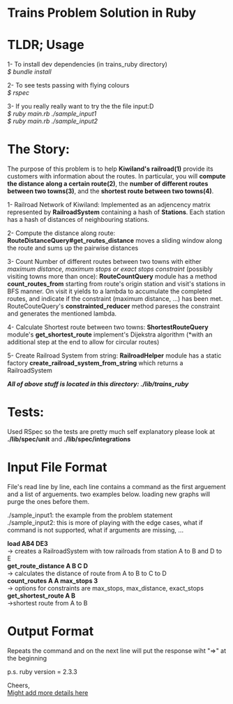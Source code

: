 # Trains Problem Solution in Ruby

# TLDR; Usage

1- To install dev dependencies (in trains_ruby directory)  
*$ bundle install*

2- To see tests passing with flying colours  
*$ rspec*

3- If you really really want to try the the file input:D  
*$ ruby main.rb ./sample_input1*  
*$ ruby main.rb ./sample_input2*

# The Story:

The purpose of this problem is to help **Kiwiland's railroad(1)** provide its customers with information about the routes.  In particular, you will **compute the distance along a certain route(2)**, the **number of different routes between two towns(3)**, and the **shortest route between two towns(4)**.

1- Railroad Network of Kiwiland: Implemented as an adjencency matrix represented by **RailroadSystem** containing a hash of **Stations**. Each station has a hash of distances of neighbouring stations.

2- Compute the distance along route: **RouteDistanceQuery#get_routes_distance** moves a sliding window along the route and sums up the pairwise distances

3- Count Number of different routes between two towns with either *maximum distance, maximum stops or exact stops constraint* (possibly visiting towns more than once): **RouteCountQuery** module has a method **count_routes_from** starting from route's origin station and visit's stations in BFS manner. On visit it yields to a lambda to accumulate the completed routes, and indicate if the constraint (maximum distance, ...) has been met.
RouteCouteQuery's **constrainted_reducer** method pareses the constraint and generates the mentioned lambda.

4- Calculate Shortest route between two towns: **ShortestRouteQuery** module's **get_shortest_route** implement's Dijekstra algorithm (*with an additional step at the end to allow for circular routes)

5- Create Railroad System from string: **RailroadHelper** module has a static factory **create_railroad_system_from_string** which returns a RailroadSystem

**_All of above stuff is located in this directory: ./lib/trains_ruby_**
    
# Tests:
Used RSpec so the tests are pretty much self explanatory please look at **./lib/spec/unit** and **./lib/spec/integrations**  

# Input File Format
File's read line by line, each line contains a command as the first arguement and a list of arguements. two examples below. loading new graphs will purge the ones before them.

./sample_input1:     the example from the problem statement  
./sample_input2:    this is more of playing with the edge cases, what if command is not supported, what if arguments are missing, ...  

**load AB4 DE3**   
-> creates a RailroadSystem with tow railroads from station A to B and D to E  
**get_route_distance A B C D**    
-> calculates the distance of route from A to B to C to D  
**count_routes A A max_stops 3**     
-> options for constraints are max_stops, max_distance, exact_stops  
**get_shortest_route A B**   
->shortest route from A to B  

# Output Format
Repeats the command and on the next line will put the response wiht "=>" at the beginning

p.s. ruby version = 2.3.3

Cheers,  
[Might add more details here](https://docs.google.com/document/d/1P00T4WOv4HyWcRHiS4p18dsmL-vU4pQbc2sxM8t9qzM/edit?usp=sharing)


